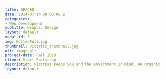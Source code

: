 ```yaml
---
title: SPACED
date: 2014-07-14 00:00:00 Z
categories:
- Web Development
subtitle: Graphic Design
layout: default
modal-id: 5
img: EditedFull.jpg
thumbnail: victress_thumbnail.jpg
alt: image-alt
project-date: Fall 2018
client: Start Bootstrap
description: Victress keeps you and the enviroment in mind. An organic, eco-friendly, cruelty-free, and luxurious beauty line that combines functionality and fun.
layout: default
---
```

